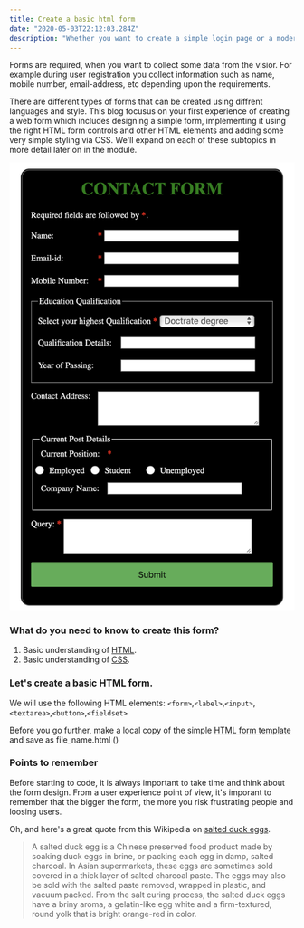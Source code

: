 ```yaml
---
title: Create a basic html form
date: "2020-05-03T22:12:03.284Z"
description: "Whether you want to create a simple login page or a moderately complex payment page, or an interactive web application, you will be using the HTML form elements."
---
```


Forms are required, when you want to collect some data from the visior. For example during user registration you collect information such as name, mobile number, email-address, etc depending upon the requirements.

There are different types of forms that can be created using diffrent languages and style. This blog focusus on your first experience of creating a web form which includes designing a simple form, implementing it using the right HTML form controls and other HTML elements and adding some very simple styling via CSS. We'll expand on each of these subtopics in more detail later on in the module.

![Basic Contact Form](./basic_contact_form.png)

### What do you need to know to create this form?

1. Basic understanding of [HTML](https://en.wikipedia.org/wiki/HTML).
2. Basic understanding of [CSS](https://en.wikipedia.org/wiki/Cascading_Style_Sheets).

### Let's create a basic HTML form.

We will use the following HTML elements: `<form>`,`<label>`,`<input>`,`<textarea>`,`<button>`,`<fieldset>`

Before you go further, make a local copy of the simple [HTML form template](https://github.com/nimritee/creatingForms/blob/master/basicForm/index.html) and save as file_name.html ()

### Points to remember

Before starting to code, it is always important to take time and think about the form design. From a user experience point of view, it's imporant to remember that the bigger the form, the more you risk frustrating people and loosing users.







Oh, and here's a great quote from this Wikipedia on
[salted duck eggs](https://en.wikipedia.org/wiki/Salted_duck_egg).

> A salted duck egg is a Chinese preserved food product made by soaking duck
> eggs in brine, or packing each egg in damp, salted charcoal. In Asian
> supermarkets, these eggs are sometimes sold covered in a thick layer of salted
> charcoal paste. The eggs may also be sold with the salted paste removed,
> wrapped in plastic, and vacuum packed. From the salt curing process, the
> salted duck eggs have a briny aroma, a gelatin-like egg white and a
> firm-textured, round yolk that is bright orange-red in color.
